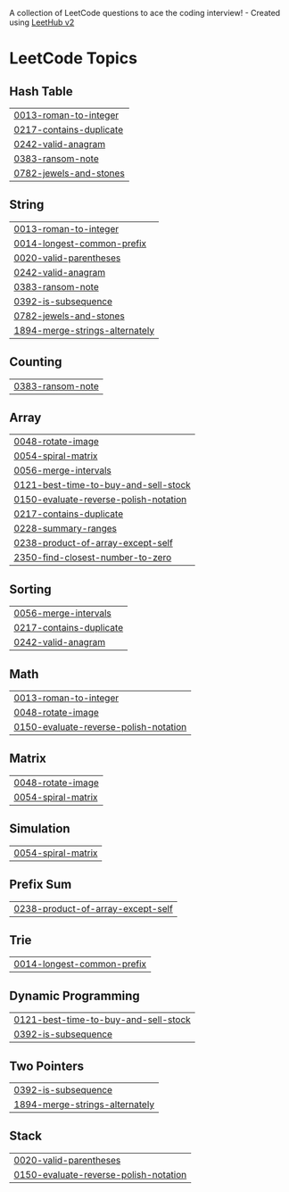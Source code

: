 A collection of LeetCode questions to ace the coding interview! - Created using [LeetHub v2](https://github.com/arunbhardwaj/LeetHub-2.0)
<!---LeetCode Topics Start-->
# LeetCode Topics
## Hash Table
|  |
| ------- |
| [0013-roman-to-integer](https://github.com/marco-tharwat/LeetCode/tree/master/0013-roman-to-integer) |
| [0217-contains-duplicate](https://github.com/marco-tharwat/LeetCode/tree/master/0217-contains-duplicate) |
| [0242-valid-anagram](https://github.com/marco-tharwat/LeetCode/tree/master/0242-valid-anagram) |
| [0383-ransom-note](https://github.com/marco-tharwat/LeetCode/tree/master/0383-ransom-note) |
| [0782-jewels-and-stones](https://github.com/marco-tharwat/LeetCode/tree/master/0782-jewels-and-stones) |
## String
|  |
| ------- |
| [0013-roman-to-integer](https://github.com/marco-tharwat/LeetCode/tree/master/0013-roman-to-integer) |
| [0014-longest-common-prefix](https://github.com/marco-tharwat/LeetCode/tree/master/0014-longest-common-prefix) |
| [0020-valid-parentheses](https://github.com/marco-tharwat/LeetCode/tree/master/0020-valid-parentheses) |
| [0242-valid-anagram](https://github.com/marco-tharwat/LeetCode/tree/master/0242-valid-anagram) |
| [0383-ransom-note](https://github.com/marco-tharwat/LeetCode/tree/master/0383-ransom-note) |
| [0392-is-subsequence](https://github.com/marco-tharwat/LeetCode/tree/master/0392-is-subsequence) |
| [0782-jewels-and-stones](https://github.com/marco-tharwat/LeetCode/tree/master/0782-jewels-and-stones) |
| [1894-merge-strings-alternately](https://github.com/marco-tharwat/LeetCode/tree/master/1894-merge-strings-alternately) |
## Counting
|  |
| ------- |
| [0383-ransom-note](https://github.com/marco-tharwat/LeetCode/tree/master/0383-ransom-note) |
## Array
|  |
| ------- |
| [0048-rotate-image](https://github.com/marco-tharwat/LeetCode/tree/master/0048-rotate-image) |
| [0054-spiral-matrix](https://github.com/marco-tharwat/LeetCode/tree/master/0054-spiral-matrix) |
| [0056-merge-intervals](https://github.com/marco-tharwat/LeetCode/tree/master/0056-merge-intervals) |
| [0121-best-time-to-buy-and-sell-stock](https://github.com/marco-tharwat/LeetCode/tree/master/0121-best-time-to-buy-and-sell-stock) |
| [0150-evaluate-reverse-polish-notation](https://github.com/marco-tharwat/LeetCode/tree/master/0150-evaluate-reverse-polish-notation) |
| [0217-contains-duplicate](https://github.com/marco-tharwat/LeetCode/tree/master/0217-contains-duplicate) |
| [0228-summary-ranges](https://github.com/marco-tharwat/LeetCode/tree/master/0228-summary-ranges) |
| [0238-product-of-array-except-self](https://github.com/marco-tharwat/LeetCode/tree/master/0238-product-of-array-except-self) |
| [2350-find-closest-number-to-zero](https://github.com/marco-tharwat/LeetCode/tree/master/2350-find-closest-number-to-zero) |
## Sorting
|  |
| ------- |
| [0056-merge-intervals](https://github.com/marco-tharwat/LeetCode/tree/master/0056-merge-intervals) |
| [0217-contains-duplicate](https://github.com/marco-tharwat/LeetCode/tree/master/0217-contains-duplicate) |
| [0242-valid-anagram](https://github.com/marco-tharwat/LeetCode/tree/master/0242-valid-anagram) |
## Math
|  |
| ------- |
| [0013-roman-to-integer](https://github.com/marco-tharwat/LeetCode/tree/master/0013-roman-to-integer) |
| [0048-rotate-image](https://github.com/marco-tharwat/LeetCode/tree/master/0048-rotate-image) |
| [0150-evaluate-reverse-polish-notation](https://github.com/marco-tharwat/LeetCode/tree/master/0150-evaluate-reverse-polish-notation) |
## Matrix
|  |
| ------- |
| [0048-rotate-image](https://github.com/marco-tharwat/LeetCode/tree/master/0048-rotate-image) |
| [0054-spiral-matrix](https://github.com/marco-tharwat/LeetCode/tree/master/0054-spiral-matrix) |
## Simulation
|  |
| ------- |
| [0054-spiral-matrix](https://github.com/marco-tharwat/LeetCode/tree/master/0054-spiral-matrix) |
## Prefix Sum
|  |
| ------- |
| [0238-product-of-array-except-self](https://github.com/marco-tharwat/LeetCode/tree/master/0238-product-of-array-except-self) |
## Trie
|  |
| ------- |
| [0014-longest-common-prefix](https://github.com/marco-tharwat/LeetCode/tree/master/0014-longest-common-prefix) |
## Dynamic Programming
|  |
| ------- |
| [0121-best-time-to-buy-and-sell-stock](https://github.com/marco-tharwat/LeetCode/tree/master/0121-best-time-to-buy-and-sell-stock) |
| [0392-is-subsequence](https://github.com/marco-tharwat/LeetCode/tree/master/0392-is-subsequence) |
## Two Pointers
|  |
| ------- |
| [0392-is-subsequence](https://github.com/marco-tharwat/LeetCode/tree/master/0392-is-subsequence) |
| [1894-merge-strings-alternately](https://github.com/marco-tharwat/LeetCode/tree/master/1894-merge-strings-alternately) |
## Stack
|  |
| ------- |
| [0020-valid-parentheses](https://github.com/marco-tharwat/LeetCode/tree/master/0020-valid-parentheses) |
| [0150-evaluate-reverse-polish-notation](https://github.com/marco-tharwat/LeetCode/tree/master/0150-evaluate-reverse-polish-notation) |
<!---LeetCode Topics End-->